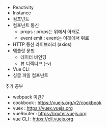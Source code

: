 - Reactivity
- Instance
- 컴포넌트
- 컴포넌트 통신
  - props : props는 위에서 아래로
  - event emit : event는 아래에서 위로
- HTTP 통신 라이브러리 (axios)
- 템플릿 문법
  - 데이터 바인딩
  - 뷰 디렉티브 (-v)
- Vue CLI
- 싱글 파일 컴포넌트

추가 공부

- webpack 이란?
- cookbook : https://vuejs.org/v2/cookbook
- vuex : https://vuex.vuejs.org
- vueRouter : https://router.vuejs.org
- vue CLI : https://cli.vuejs.org
